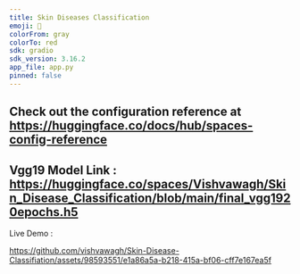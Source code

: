 ```yaml
---
title: Skin Diseases Classification
emoji: 🐠
colorFrom: gray
colorTo: red
sdk: gradio
sdk_version: 3.16.2
app_file: app.py
pinned: false
---
```


Check out the configuration reference at https://huggingface.co/docs/hub/spaces-config-reference
----
Vgg19 Model Link : https://huggingface.co/spaces/Vishvawagh/Skin_Disease_Classification/blob/main/final_vgg1920epochs.h5
-----
Live Demo :

https://github.com/vishvawagh/Skin-Disease-Classifiation/assets/98593551/e1a86a5a-b218-415a-bf06-cff7e167ea5f
